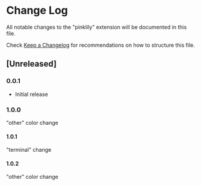 # Change Log

All notable changes to the "pinklily" extension will be documented in this file.

Check [Keep a Changelog](http://keepachangelog.com/) for recommendations on how to structure this file.

## [Unreleased]

### 0.0.1

- Initial release

### 1.0.0

  "other" color change

#### 1.0.1

  "terminal" change

#### 1.0.2

  "other" color change
